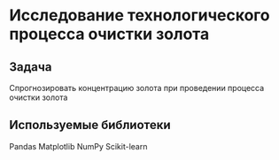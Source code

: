 # Исследование технологического процесса очистки золота

## Задача
Спрогнозировать концентрацию золота при проведении процесса очистки золота

## Используемые библиотеки
Pandas
Matplotlib
NumPy
Scikit-learn